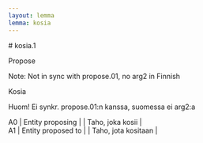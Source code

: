 ```yaml
---
layout: lemma
lemma: kosia
---
```


<div class="sense">
# <span class="sensename">kosia.1</span>

<span class="description">Propose</span>

Note: Not in sync with propose.01, no arg2 in Finnish

<span class="description">Kosia</span>

Huom! Ei synkr. propose.01:n kanssa, suomessa ei arg2:a

A0 | Entity proposing |   | Taho, joka kosii |  
A1 | Entity proposed to |   | Taho, jota kositaan |  

</div>

